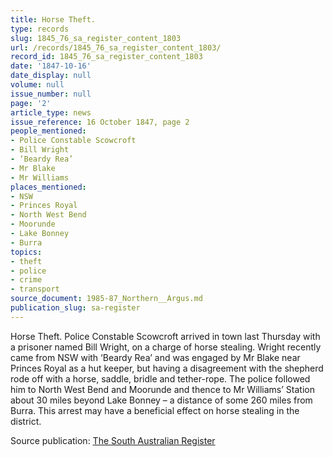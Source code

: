 ```yaml
---
title: Horse Theft.
type: records
slug: 1845_76_sa_register_content_1803
url: /records/1845_76_sa_register_content_1803/
record_id: 1845_76_sa_register_content_1803
date: '1847-10-16'
date_display: null
volume: null
issue_number: null
page: '2'
article_type: news
issue_reference: 16 October 1847, page 2
people_mentioned:
- Police Constable Scowcroft
- Bill Wright
- ‘Beardy Rea’
- Mr Blake
- Mr Williams
places_mentioned:
- NSW
- Princes Royal
- North West Bend
- Moorunde
- Lake Bonney
- Burra
topics:
- theft
- police
- crime
- transport
source_document: 1985-87_Northern__Argus.md
publication_slug: sa-register
---
```


Horse Theft.  Police Constable Scowcroft arrived in town last Thursday with a prisoner named Bill Wright, on a charge of horse stealing.  Wright recently came from NSW with ‘Beardy Rea’ and was engaged by Mr Blake near Princes Royal as a hut keeper, but having a disagreement with the shepherd rode off with a horse, saddle, bridle and tether-rope.  The police followed him to North West Bend and Moorunde and thence to Mr Williams’ Station about 30 miles beyond Lake Bonney – a distance of some 260 miles from Burra.  This arrest may have a beneficial effect on horse stealing in the district.

Source publication: [The South Australian Register](/publications/sa-register/)

